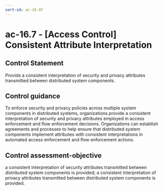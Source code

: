 ```yaml
---
sort-id: ac-16.07
---
```


# ac-16.7 - \[Access Control\] Consistent Attribute Interpretation

## Control Statement

Provide a consistent interpretation of security and privacy attributes transmitted between distributed system components.

## Control guidance

To enforce security and privacy policies across multiple system components in distributed systems, organizations provide a consistent interpretation of security and privacy attributes employed in access enforcement and flow enforcement decisions. Organizations can establish agreements and processes to help ensure that distributed system components implement attributes with consistent interpretations in automated access enforcement and flow enforcement actions.

## Control assessment-objective

a consistent interpretation of security attributes transmitted between distributed system components is provided;
a consistent interpretation of privacy attributes transmitted between distributed system components is provided.

